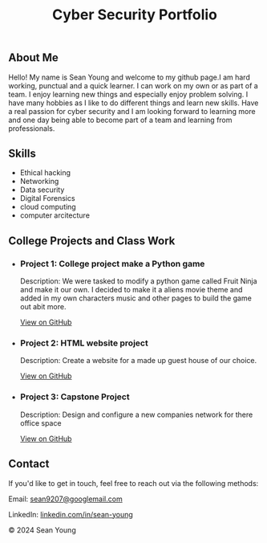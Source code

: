 <body>
    <header>
        <h1>Cyber Security Portfolio</h1>
    </header>
    <div class="container">
        <section class="section">
            <h2>About Me</h2>
            <p>Hello! My name is Sean Young and welcome to my github page.I am hard working, punctual and a quick learner. I can work on my own or as part of a team. I enjoy learning new things and especially enjoy problem solving. I have many hobbies as I like to do different things and learn new skills. Have a real passion for cyber security and I am looking forward to learning more and one day being able to become part of a team and learning from professionals.</p>
        </section>
        <section class="section">
            <h2>Skills</h2>
            <ul class="skills-list">
                <li>Ethical hacking</li>
                <li>Networking</li>
                <li>Data security</li>
                <li>Digital Forensics</li>
                <li>cloud computing</li>
                <li>computer arcitecture</li>
            </ul>
        </section>
        <section class="section">
            <h2>College Projects and Class Work</h2>
            <ul class="projects-list">
                <li>
                    <h3>Project 1: College project make a Python game </h3>
                    <p>Description: We were tasked to modify a python game called Fruit Ninja and make it our own. I decided to make it a aliens movie theme and added in my own characters music and other pages to build the game out abit more.</p>
                    <a href="https://github.com/sean9207/Pygame-college-project.git" target="_blank">View on GitHub</a>
                </li>
                <li>
                    <h3>Project 2: HTML website project</h3>
                    <p>Description: Create a website for a made up guest house of our choice.</p>
                    <a href="https://github.com/sean9207/HTML-project" target="_blank">View on GitHub</a>
                </li>
                <li>
                    <h3>Project 3: Capstone Project</h3>
                    <p>Description: Design and configure a new companies network for there office space </p>
                    <a href="https://github.com/yourusername/project3" target="_blank">View on GitHub</a>
                </li>
            </ul>
        </section>
        <section class="section">
            <h2>Contact</h2>
            <p>If you'd like to get in touch, feel free to reach out via the following methods:</p>
            <div class="contact-info">
                <p>Email: <a href="mailto:sean9207@googlemail.com">sean9207@googlemail.com</a></p>
                <p>LinkedIn: <a href="https://www.linkedin.com/in/sean-young1981" target="_blank">linkedin.com/in/sean-young</a></p>     
            </div>
        </section>
    </div>
    <footer>
        &copy; 2024 Sean Young
    </footer>
</body>
</html>
